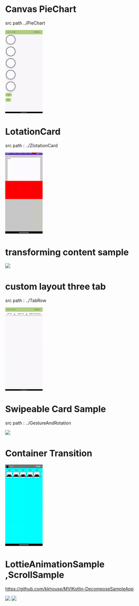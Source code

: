 
# Canvas PieChart

src path ../PieChart

<img src="./res/canas_pieChart.gif" width="120">

<br>

# LotationCard
src path : ../ZlotationCard

<img src="./res/zlotation_card.gif" width="120">

<br>

# transforming content sample

<img src="./res/scrollstate.gif" width="120">

<br>

# custom layout three tab
src path : ../TabRow

<img src="./res/threeTabRow.gif" width="120">

<br>

# Swipeable Card Sample
src path : ../GestureAndRotation

<img src="./res/swipable_card.gif" width="120">

<br>

# Container Transition

<img src="./res/animate_container.gif" width="120">

<br>

# LottieAnimationSample ,ScrollSample

https://github.com/kkhouse/MVIKotlin-DecomposeSampleApp

<img src="./res/anim_sample.gif" width="120">

<img src="./res/fav_lottie.gif" width="120">
